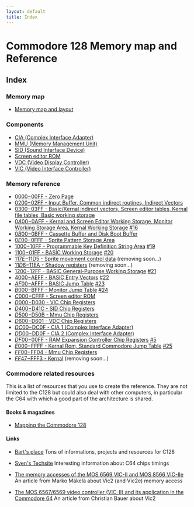 ```yaml
---
layout: default
title: Index
---
```

# Commodore 128 Memory map and Reference

## Index

### Memory map
* [Memory map and layout](MemoryMap)

### Components
* [CIA (Complex Interface Adapter)](Cia)
* [MMU (Memory Management Unit)](Mmu)
* [SID (Sound Interface Device)](Sid)
* [Screen editor ROM](ScreenEditorRom)
* [VDC (Video Display Controller)](Vdc)
* [VIC (Video Interface Controller)](Vic)

### Memory reference
* [$0000-$00FF - Zero Page](0000)
* [$0200-$02FF - Input Buffer, Common indirect routines, Indirect Vectors](0200)
* [$0300-$03FF - Basic/Kernal indirect vectors, Screen editor tables, Kernal file tables, Basic working storage](0300)
* [$0A00-$0AFF - Kernal and Screen Editor Working Storage, Monitor Working Storage Area, Kernal Working Storage](0A00) [#16](https://github.com/c128lib/Reference/issues/16)
* [$0B00-$0BFF - Cassette Buffer and Disk Boot Buffer](0B00)
* [$0E00-$0FFF - Sprite Pattern Storage Area](0E00)
* [$1000-$10FF - Programmable Key Definition String Area](1000) [#19](https://github.com/c128lib/Reference/issues/19)
* [$1100-$01FF - BASIC Working Storage](1100) [#20](https://github.com/c128lib/Reference/issues/20)
* [$117E-$11D5 - Sprite movement control data](117E) (removing soon...)
* [$11D6-$11EA - Shadow registers](11D6) (removing soon...)
* [$1200-$12FF - BASIC General-Purpose Working Storage](1200) [#21](https://github.com/c128lib/Reference/issues/21)
* [$4000-$AEFF - BASIC Entry Vectors](4000) [#22](https://github.com/c128lib/Reference/issues/22)
* [$AF00-$AFFF - BASIC Jump Table](AF00) [#23](https://github.com/c128lib/Reference/issues/23)
* [$B000-$BFFF - Monitor Jump Table](B000) [#24](https://github.com/c128lib/Reference/issues/24)
* [$C000-$CFFF - Screen editor ROM](C000)
* [$D000-$D030 - VIC Chip Registers](D000)
* [$D400-$D41C - SID Chip Registers](D400)
* [$D500-$D50B - Mmu Chip Registers](D500)
* [$D600-$D601 - VDC Chip Registers](D600)
* [$DC00-$DC0F - CIA 1 (Complex Interface Adapter)](DC00)
* [$DD00-$DD0F - CIA 2 (Complex Interface Adapter)](DD00)
* [$DF00-$00FF - RAM Expansion Controller Chip Registers](DF00) [#5](https://github.com/c128lib/Reference/issues/5)
* [$E000-$FFFF - Kernal Rom, Standard Commodore Jump Table](E000) [#25](https://github.com/c128lib/Reference/issues/25)
* [$FF00-$FF04 - Mmu Chip Registers](FF00)
* [$FF47-$FFF3 - Kernal](FF47) (removing soon...)

### Commodore related resources
This is a list of resources that you use to create the reference.
They are not limited to the C128 but could also deal with other computers,
in particular the C64 with which a good part of the architecture is shared.

#### Books & magazines

* [Mapping the Commodore 128](https://www.cubic.org/~doj/c64/mapping128.pdf)

#### Links

* [Bart's place](https://www.bartsplace.net/topics/cbm.shtml)
Tons of informations, projects and resources for C128

* [Sven's Techsite](http://tech.guitarsite.de/c64_scope.html)
Interesting information about C64 chips timings

* [The memory accesses of the MOS 6569 VIC-II and MOS 8566 VIC-IIe](https://ist.uwaterloo.ca/~schepers/MJK/ascii/vic2-pal.txt)
An article from Marko Mäkelä about Vic2 (and Vic2e) memory access

* [The MOS 6567/6569 video controller (VIC-II) and its application in the Commodore 64](https://ist.uwaterloo.ca/~schepers/MJK/ascii/VIC-Article.txt)
An article from Christian Bauer about Vic2

